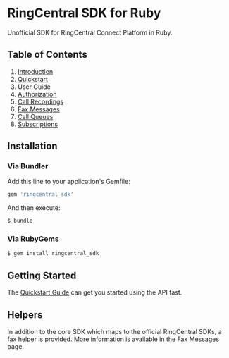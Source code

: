 # RingCentral SDK for Ruby

Unofficial SDK for RingCentral Connect Platform in Ruby.

## Table of Contents

1. [Introduction](index.md)
2. [Quickstart](quickstart.md)
3. User Guide
  1. [Authorization](usage/authorization/Authorization.md)
  1. [Call Recordings](usage/messages/Call-Recordings.md)
  2. [Fax Messages](usage/messages/Fax-Messages.md)
  3. [Call Queues](usage/callqueues/DNDStatus.md)
  4. [Subscriptions](usage/notifications/Subscriptions.md)

## Installation

### Via Bundler

Add this line to your application's Gemfile:

```ruby
gem 'ringcentral_sdk'
```

And then execute:

```sh
$ bundle
```

### Via RubyGems

```sh
$ gem install ringcentral_sdk
```

## Getting Started

The [Quickstart Guide](quickstart.md) can get you started using the API fast.

## Helpers

In addition to the core SDK which maps to the official RingCentral SDKs, a fax helper is provided. More information is available in the [Fax Messages](usage/messages/Fax-Messages.md) page.